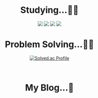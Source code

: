 
# <div align="center"> Studying...👨‍🏫 </div>
<div align="center">
<img src="https://img.shields.io/badge/C++-00599C?style=for-the-badge&logo=Cplusplus&logoColor=white"> <img src="https://img.shields.io/badge/Java-FF160B?style=for-the-badge&logo=OpenJDK&logoColor=white"> <img src="https://img.shields.io/badge/Spring-6DB33F?style=for-the-badge&logo=Spring&logoColor=white"> <img src="https://img.shields.io/badge/MySQL-4479A1?style=for-the-badge&logo=MySQL&logoColor=white">

<br>
  
# <div align="center"> Problem Solving...👨‍🏫 </div>

[![Solved.ac Profile](http://mazassumnida.wtf/api/generate_badge?boj=sungwon326)](https://solved.ac/sungwon326)

<br>

# <div align="center"> My Blog...👨 </div>


